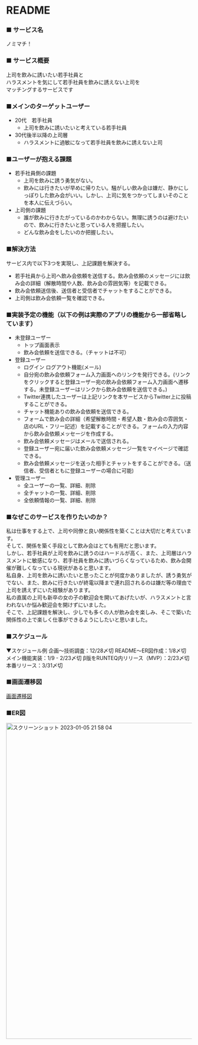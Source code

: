 # README

### ■ サービス名
ノミマチ！

### ■ サービス概要
上司を飲みに誘いたい若手社員と  
ハラスメントを気にして若手社員を飲みに誘えない上司を  
マッチングするサービスです  

### ■メインのターゲットユーザー
- 20代　若手社員
    - 上司を飲みに誘いたいと考えている若手社員
- 30代後半以降の上司層
    - ハラスメントに過敏になって若手社員を飲みに誘えない上司

### ■ユーザーが抱える課題
- 若手社員側の課題
    - 上司を飲みに誘う勇気がない。
    - 飲みには行きたいが早めに帰りたい。騒がしい飲み会は嫌だ、静かにしっぽりした飲み会がいい。しかし、上司に気をつかってしまいそのことを本人に伝えづらい。
- 上司側の課題
    - 誰が飲みに行きたがっているのかわからない。無理に誘うのは避けたいので、飲みに行きたいと思っている人を把握したい。
	- どんな飲み会をしたいのか把握したい。

### ■解決方法
サービス内で以下3つを実現し、上記課題を解決する。

- 若手社員から上司へ飲み会依頼を送信する。飲み会依頼のメッセージには飲み会の詳細（解散時間や人数、飲み会の雰囲気等）を記載できる。
- 飲み会依頼送信後、送信者と受信者でチャットをすることができる。
- 上司側は飲み会依頼一覧を確認できる。

### ■実装予定の機能（以下の例は実際のアプリの機能から一部省略しています）
- 未登録ユーザー
    - トップ画面表示
	- 飲み会依頼を送信できる。（チャットは不可）
- 登録ユーザー
    - ログイン ログアウト機能(メール)
	- 自分宛の飲み会依頼フォーム入力画面へのリンクを発行できる。(リンクをクリックすると登録ユーザー宛の飲み会依頼フォーム入力画面へ遷移する。未登録ユーザーはリンクから飲み会依頼を送信できる。)
	- Twitter連携したユーザーは上記リンクを本サービスからTwitter上に投稿することができる。
	- チャット機能ありの飲み会依頼を送信できる。
    - フォームで飲み会の詳細（希望解散時間・希望人数・飲み会の雰囲気・店のURL・フリー記述）を記載することができる。フォームの入力内容から飲み会依頼メッセージを作成する。
    - 飲み会依頼メッセージはメールで送信される。
	- 登録ユーザー宛に届いた飲み会依頼メッセージ一覧をマイページで確認できる。
    - 飲み会依頼メッセージを送った相手とチャットをすることができる。（送信者、受信者ともに登録ユーザーの場合に可能)
- 管理ユーザー
    - 全ユーザーの一覧、詳細、削除
    - 全チャットの一覧、詳細、削除
    - 全依頼情報の一覧、詳細、削除

### ■なぜこのサービスを作りたいのか？
私は仕事をする上で、上司や同僚と良い関係性を築くことは大切だと考えています。  
そして、関係を築く手段として飲み会はとても有用だと思います。  
しかし、若手社員が上司を飲みに誘うのはハードルが高く、また、上司層はハラスメントに敏感になり、若手社員を飲みに誘いづらくなっているため、飲み会開催が難しくなっている現状があると思います。  
私自身、上司を飲みに誘いたいと思ったことが何度かありましたが、誘う勇気がでない、また、飲みに行きたいが終電以降まで連れ回されるのは嫌だ等の理由で上司を誘えずにいた経験があります。  
私の直属の上司も新卒の女の子の歓迎会を開いてあげたいが、ハラスメントと言われないか悩み歓迎会を開けずにいました。  
そこで、上記課題を解決し、少しでも多くの人が飲み会を楽しみ、そこで築いた関係性の上で楽しく仕事ができるようにしたいと思いました。  

### ■スケジュール
▼スケジュール例
企画〜技術調査：12/28〆切
README〜ER図作成：1/8〆切
メイン機能実装：1/9 - 2/23〆切
β版をRUNTEQ内リリース（MVP）：2/23〆切
本番リリース：3/31〆切

### ■画面遷移図
[画面遷移図](https://www.figma.com/file/tvDbdZaatlwxrx1UqF9Swe/%E7%94%BB%E9%9D%A2%E9%81%B7%E7%A7%BB%E5%9B%B3?node-id=0%3A1&t=wqBr0aBA8R8MmxPt-1)

### ■ER図
<img width="855" alt="スクリーンショット 2023-01-05 21 58 04" src="https://user-images.githubusercontent.com/86270681/210786346-f978fa52-1976-4812-a49f-3a885236c3b7.png">
